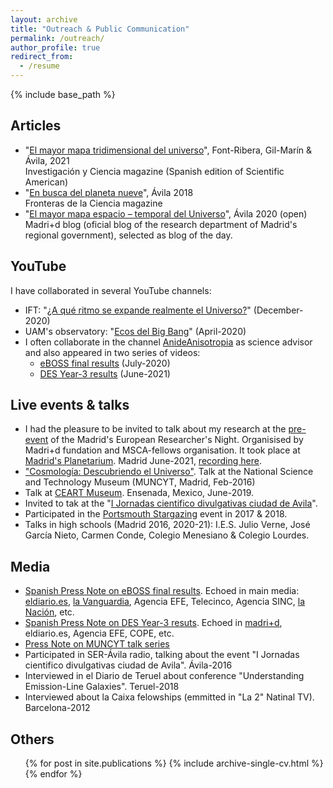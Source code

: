```yaml
---
layout: archive
title: "Outreach & Public Communication"
permalink: /outreach/
author_profile: true
redirect_from:
  - /resume
---
```


{% include base_path %}

Articles
----
* "[El mayor mapa tridimensional del universo](https://www.investigacionyciencia.es/revistas/investigacion-y-ciencia/la-espintrnica-imita-al-cerebro-819/el-mayor-mapa-tridimensional-del-universo-19346)", Font-Ribera, Gil-Marín & Ávila, 2021 <br>
Investigación y Ciencia magazine (Spanish edition of Scientific American)
* "[En busca del planeta nueve](https://fronterasdelaciencia.com/en-busca-del-planeta-nueve/)", Ávila 2018 <br>
Fronteras de la Ciencia magazine
* "[El mayor mapa espacio – temporal del Universo](http://www.madrimasd.org/blogs/fisicateorica/2020/07/20/771/)", Ávila 2020 (open) <br>
Madri+d blog (oficial blog of the research department of Madrid's regional government), selected as blog of the day.

YouTube
----

I have collaborated in several YouTube channels:

* IFT: "[¿A qué ritmo se expande realmente el Universo?](https://www.youtube.com/watch?v=11-T2Jw-ej4)" (December-2020)
* UAM's observatory: "[Ecos del Big Bang](https://www.youtube.com/watch?v=GH0OYjU7FnQ)" (April-2020)
* I often collaborate in the channel [AnideAnisotropia](https://www.youtube.com/c/AnideAnisotropia) as science advisor and also appeared in two series of videos:
  * [eBOSS final results](https://www.youtube.com/playlist?list=PLPTM7aDaxoFMfeXbz6wjowA7yrFFNikNL) (July-2020)
  * [DES Year-3 results](https://www.youtube.com/playlist?list=PLPTM7aDaxoFOkad6n0OePfZzhDhfQwXiS) (June-2021)


Live events & talks
----
* I had the pleasure to be invited to talk about my research at the [pre-event](http://www.madrimasd.org/notiweb/noticias/fundacion-madrid-fomenta-las-vocaciones-cientificas-traves-su-noche-los-investigadores) of the Madrid's European Researcher's Night. Organisised by Madri+d fundation and MSCA-fellows organisation. It took place at [Madrid's Planetarium](http://www.planetmad.es/). Madrid June-2021, [recording here](https://www.youtube.com/watch?v=-Q2pu2XJ5S0&t=6s).
* ["Cosmología: Descubriendo el Universo"](http://www.muncyt.es/portal/site/MUNCYT/menuitem.8dbda8254659d9883c791a1801432ea0/?vgnextoid=b3ad51debfba2510VgnVCM1000001d04140aRCRD&lang_choosen=es). Talk at the National Science and Technology Museum (MUNCYT, Madrid, Feb-2016)
* Talk at [CEART Museum](https://www.facebook.com/photo/?fbid=10217498997941322&set=ecnf.613997347). Ensenada, Mexico, June-2019.
* Invited to tak at the "[I Jornadas cientifico divulgativas ciudad de Avila](https://www.diariodeavila.es/noticia/ZA8BACF02-998C-B745-3B4E7CFA501463B6/20160524/programacion/cultural/estrenara/ciclo/conferencias/cientificas)".
* Participated in the [Portsmouth Stargazing](http://www.icg.port.ac.uk/stargazing/) event in 2017 & 2018.
* Talks in high schools (Madrid 2016, 2020-21): I.E.S. Julio Verne, José García Nieto, Carmen Conde, Colegio Menesiano & Colegio Lourdes.

  
Media
----
* [Spanish Press Note on eBOSS final results](https://www.ift.uam-csic.es/es/file/2387/download?token=_SPjPZj5zV_3cz9hLJem5GvL5CE0JhvH6sTcCWUnagU). Echoed in main media: [eldiario.es](https://www.eldiario.es/tecnologia/miden-la-expansion-del-universo-a-lo-largo-de-11-000-millones-de-anos_1_6115863.html), [la Vanguardia](https://www.lavanguardia.com/vida/20200720/482434770072/miden-la-expansion-del-universo-a-lo-largo-de-11000-millones-de-anos.html), Agencia EFE, Telecinco, Agencia SINC, [la Nación](https://www.lanacion.com.ar/ciencia/publican-mapa-3d-del-universo-mas-completo-nid2400665/), etc.
* [Spanish Press Note on DES Year-3 resuts](https://www.ift.uam-csic.es/es/news/el-dark-energy-survey-des-publica-la-observaci%C3%B3n-m%C3%A1s-precisa-de-la-evoluci%C3%B3n-del-universo). Echoed in [madri+d](https://www.madrimasd.org/notiweb/noticias/presentados-los-mayores-mapas-materia-universo), eldiario.es, Agencia EFE, COPE, etc.
* [Press Note on MUNCYT talk series](http://www.muncyt.es/stfls/MUNCYT/Comun/Notas_Prensa/NdP_CIENCIA_EN_PRIMERA_PERSONA_.pdf)
* Participated in SER-Ávila radio, talking about the event "I Jornadas cientifico divulgativas ciudad de Avila". Ávila-2016
* Interviewed in el Diario de Teruel about conference "Understanding Emission-Line Galaxies". Teruel-2018
* Interviewed about la Caixa felowships (emmitted in "La 2" Natinal TV). Barcelona-2012

Others
----
  <ul>{% for post in site.publications %}
    {% include archive-single-cv.html %}
  {% endfor %}</ul>
  

